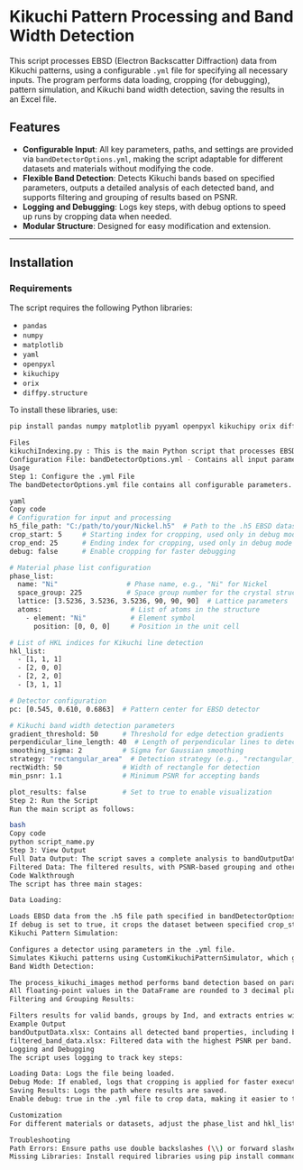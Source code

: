 # Kikuchi Pattern Processing and Band Width Detection

This script processes EBSD (Electron Backscatter Diffraction) data from Kikuchi patterns, using a configurable `.yml` file for specifying all necessary inputs. The program performs data loading, cropping (for debugging), pattern simulation, and Kikuchi band width detection, saving the results in an Excel file.

## Features
- **Configurable Input**: All key parameters, paths, and settings are provided via `bandDetectorOptions.yml`, making the script adaptable for different datasets and materials without modifying the code.
- **Flexible Band Detection**: Detects Kikuchi bands based on specified parameters, outputs a detailed analysis of each detected band, and supports filtering and grouping of results based on PSNR.
- **Logging and Debugging**: Logs key steps, with debug options to speed up runs by cropping data when needed.
- **Modular Structure**: Designed for easy modification and extension.

---

## Installation

### Requirements

The script requires the following Python libraries:
- `pandas`
- `numpy`
- `matplotlib`
- `yaml`
- `openpyxl`
- `kikuchipy`
- `orix`
- `diffpy.structure`

To install these libraries, use:
```bash
pip install pandas numpy matplotlib pyyaml openpyxl kikuchipy orix diffpy.structure

Files
kikuchiIndexing.py : This is the main Python script that processes EBSD data and detects Kikuchi bands.
Configuration File: bandDetectorOptions.yml - Contains all input parameters, including file paths, material information, detection thresholds, and settings for debug and visualization options.
Usage
Step 1: Configure the .yml File
The bandDetectorOptions.yml file contains all configurable parameters. Here’s an example structure of the file:

yaml
Copy code
# Configuration for input and processing
h5_file_path: "C:/path/to/your/Nickel.h5"  # Path to the .h5 EBSD dataset file
crop_start: 5     # Starting index for cropping, used only in debug mode
crop_end: 25      # Ending index for cropping, used only in debug mode
debug: false      # Enable cropping for faster debugging

# Material phase list configuration
phase_list:
  name: "Ni"                 # Phase name, e.g., "Ni" for Nickel
  space_group: 225           # Space group number for the crystal structure
  lattice: [3.5236, 3.5236, 3.5236, 90, 90, 90]  # Lattice parameters
  atoms:                      # List of atoms in the structure
    - element: "Ni"           # Element symbol
      position: [0, 0, 0]     # Position in the unit cell

# List of HKL indices for Kikuchi line detection
hkl_list:
  - [1, 1, 1]
  - [2, 0, 0]
  - [2, 2, 0]
  - [3, 1, 1]

# Detector configuration
pc: [0.545, 0.610, 0.6863]  # Pattern center for EBSD detector

# Kikuchi band width detection parameters
gradient_threshold: 50      # Threshold for edge detection gradients
perpendicular_line_length: 40  # Length of perpendicular lines to detected bands
smoothing_sigma: 2          # Sigma for Gaussian smoothing
strategy: "rectangular_area"  # Detection strategy (e.g., "rectangular_area")
rectWidth: 50               # Width of rectangle for detection
min_psnr: 1.1               # Minimum PSNR for accepting bands

plot_results: false         # Set to true to enable visualization
Step 2: Run the Script
Run the main script as follows:

bash
Copy code
python script_name.py
Step 3: View Output
Full Data Output: The script saves a complete analysis to bandOutputData.xlsx based on all detected bands.
Filtered Data: The filtered results, with PSNR-based grouping and other criteria, are saved to filtered_band_data.xlsx.
Code Walkthrough
The script has three main stages:

Data Loading:

Loads EBSD data from the .h5 file path specified in bandDetectorOptions.yml.
If debug is set to true, it crops the dataset between specified crop_start and crop_end indices to reduce processing time during development.
Kikuchi Pattern Simulation:

Configures a detector using parameters in the .yml file.
Simulates Kikuchi patterns using CustomKikuchiPatternSimulator, which generates markers and band labels based on the provided hkl_list.
Band Width Detection:

The process_kikuchi_images method performs band detection based on parameters specified in the .yml file, such as gradient_threshold, perpendicular_line_length, smoothing_sigma, and rectWidth.
All floating-point values in the DataFrame are rounded to 3 decimal places before saving to Excel.
Filtering and Grouping Results:

Filters results for valid bands, groups by Ind, and extracts entries with the highest PSNR for each group, saving the final processed data to filtered_band_data.xlsx.
Example Output
bandOutputData.xlsx: Contains all detected band properties, including band width and PSNR values, with floating-point numbers rounded to 3 decimal places.
filtered_band_data.xlsx: Filtered data with the highest PSNR per band.
Logging and Debugging
The script uses logging to track key steps:

Loading Data: Logs the file being loaded.
Debug Mode: If enabled, logs that cropping is applied for faster execution.
Saving Results: Logs the path where results are saved.
Enable debug: true in the .yml file to crop data, making it easier to test modifications quickly.

Customization
For different materials or datasets, adjust the phase_list and hkl_list in bandDetectorOptions.yml. The file is structured to allow flexible adjustment of all major parameters, making it simple to extend or customize without modifying the main code.

Troubleshooting
Path Errors: Ensure paths use double backslashes (\\) or forward slashes (/) in bandDetectorOptions.yml.
Missing Libraries: Install required libraries using pip install commands listed in the Installation section.